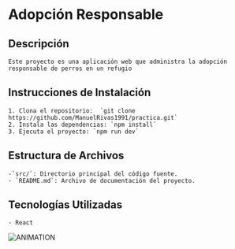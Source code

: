 # Adopción Responsable

## Descripción

    Este proyecto es una aplicación web que administra la adopción responsable de perros en un refugio

## Instrucciones de Instalación

    1. Clona el repositorio:  `git clone https://github.com/ManuelRivas1991/practica.git`
    2. Instala las dependencias: `npm install`
    3. Ejecuta el proyecto: `npm run dev`

## Estructura de Archivos

    -`src/`: Directorio principal del código fuente.
    - `README.md`: Archivo de documentación del proyecto.

## Tecnologías Utilizadas

    - React

![ANIMATION](./src/assets/Animation.gif)